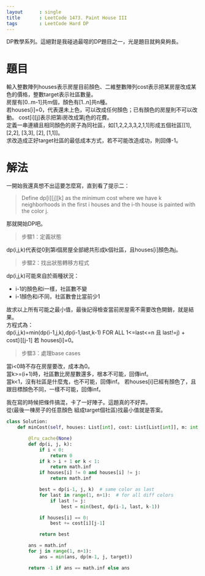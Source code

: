 ```yaml
---
layout      : single
title       : LeetCode 1473. Paint House III
tags 		: LeetCode Hard DP
---
```

DP教學系列。這絕對是我碰過最噁的DP題目之一，光是題目就夠臭夠長。

# 題目
輸入整數陣列houses表示房屋目前顏色、二維整數陣列cost表示把某房屋改成某色的價格，整數target表示社區數量。  
房屋有[0..m-1]共m個，顏色有[1..n]共n種。  
若houses[i]=0，代表還未上色，可以改成任何顏色；已有顏色的房屋則不可以改動。
cost[i][j]表示把第i房改成第j色的花費。  
定義一串連續且相同顏色的房子為同社區，如[1,2,2,3,3,2,1,1]形成五個社區[[1], [2,2], [3,3], [2], [1,1]]。  
求改造成正好target社區的最低成本方式，若不可能改造成功，則回傳-1。

# 解法
一開始我還真想不出這要怎麼寫，直到看了提示二：  
> Define dp[i][j][k] as the minimum cost where we have k neighborhoods in the first i houses and the i-th house is painted with the color j.

那就開始DP吧。

>步驟1：定義狀態  

dp(i,j,k)代表從0到第i個房屋全部總共形成k個社區，且houses[i]顏色為j。

>步驟2：找出狀態轉移方程式  

dp(i,j,k)可能來自於兩種狀況：
- i-1的顏色和i一樣，社區數不變
- i-1顏色和i不同，社區數會比當前少1
  
故求以上所有可能之最小值，最後記得檢查當前房屋需不需要改色開銷，就是結果。  
方程式為：  
dp(i,j,k)=min(dp(i-1,j,k),dp(i-1,last,k-1) FOR ALL 1<=last<=n 且 last!=j) + cost[i][j-1] 若 houses[i]=0。

>步驟3：處理base cases

當i<0時不存在房屋要改，成本為0。  
當k>=(i+1)時，社區數比房屋數還多，根本不可能，回傳inf。  
當k<1，沒有社區是什麼鬼，也不可能，回傳inf。
若houses[i]已經有顏色了，且跟目標顏色不同，一樣不可能，回傳inf。  

我在寫的時候把條件搞混，卡了一好陣子。這題真的不好弄。  
從(最後一棟房子的任意顏色 組成target個社區)找最小值就是答案。

```python
class Solution:
    def minCost(self, houses: List[int], cost: List[List[int]], m: int, n: int, target: int) -> int:

        @lru_cache(None)
        def dp(i, j, k):
            if i < 0:
                return 0
            if k > i + 1 or k < 1:
                return math.inf
            if houses[i] != 0 and houses[i] != j:
                return math.inf

            best = dp(i-1, j, k)  # same color as last
            for last in range(1, n+1):  # for all diff colors
                if last != j:
                    best = min(best, dp(i-1, last, k-1))

            if houses[i] == 0:
                best += cost[i][j-1]

            return best

        ans = math.inf
        for j in range(1, n+1):
            ans = min(ans, dp(m-1, j, target))

        return -1 if ans == math.inf else ans

```
